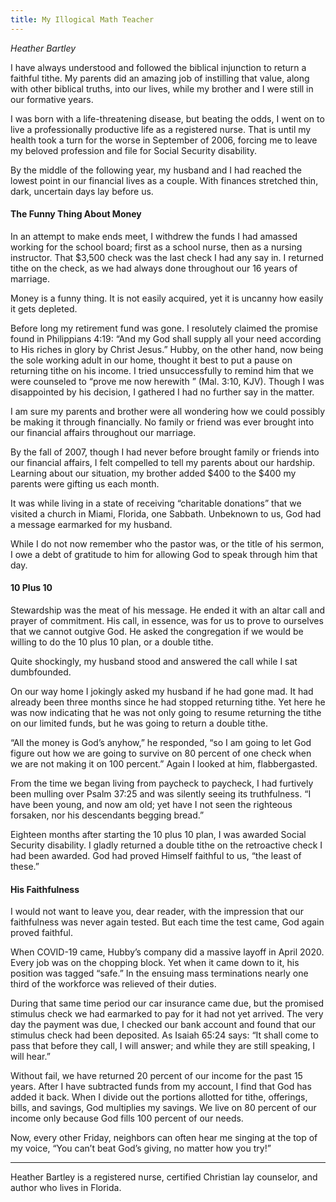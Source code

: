 ```yaml
---
title: My Illogical Math Teacher
---
```


_Heather Bartley_

I have always understood and followed the biblical injunction to return a faithful tithe. My parents did an amazing job of instilling that value, along with other biblical truths, into our lives, while my brother and I were still in our formative years.

I was born with a life-threatening disease, but beating the odds, I went on to live a professionally productive life as a registered nurse. That is until my health took a turn for the worse in September of 2006, forcing me to leave my beloved profession and file for Social Security disability.

By the middle of the following year, my husband and I had reached the lowest point in our financial lives as a couple. With finances stretched thin, dark, uncertain days lay before us.

#### The Funny Thing About Money

In an attempt to make ends meet, I withdrew the funds I had amassed working for the school board; first as a school nurse, then as a nursing instructor. That $3,500 check was the last check I had any say in. I returned tithe on the check, as we had always done throughout our 16 years of marriage.

Money is a funny thing. It is not easily acquired, yet it is uncanny how easily it gets depleted.

Before long my retirement fund was gone. I resolutely claimed the promise found in Philippians 4:19: “And my God shall supply all your need according to His riches in glory by Christ Jesus.” Hubby, on the other hand, now being the sole working adult in our home, thought it best to put a pause on returning tithe on his income. I tried unsuccessfully to remind him that we were counseled to “prove me now herewith ” (Mal. 3:10, KJV). Though I was disappointed by his decision, I gathered I had no further say in the matter.

I am sure my parents and brother were all wondering how we could possibly be making it through financially. No family or friend was ever brought into our financial affairs throughout our marriage.

By the fall of 2007, though I had never before brought family or friends into our financial affairs, I felt compelled to tell my parents about our hardship. Learning about our situation, my brother added $400 to the $400 my parents were gifting us each month.

It was while living in a state of receiving “charitable donations” that we visited a church in Miami, Florida, one Sabbath. Unbeknown to us, God had a message earmarked for my husband.

While I do not now remember who the pastor was, or the title of his sermon, I owe a debt of gratitude to him for allowing God to speak through him that day.

#### 10 Plus 10

Stewardship was the meat of his message. He ended it with an altar call and prayer of commitment. His call, in essence, was for us to prove to ourselves that we cannot outgive God. He asked the congregation if we would be willing to do the 10 plus 10 plan, or a double tithe.

Quite shockingly, my husband stood and answered the call while I sat dumbfounded.

On our way home I jokingly asked my husband if he had gone mad. It had already been three months since he had stopped returning tithe. Yet here he was now indicating that he was not only going to resume returning the tithe on our limited funds, but he was going to return a double tithe.

“All the money is God’s anyhow,” he responded, “so I am going to let God figure out how we are going to survive on 80 percent of one check when we are not making it on 100 percent.” Again I looked at him, flabbergasted.

From the time we began living from paycheck to paycheck, I had furtively been mulling over Psalm 37:25 and was silently seeing its truthfulness. “I have been young, and now am old; yet have I not seen the righteous forsaken, nor his descendants begging bread.”

Eighteen months after starting the 10 plus 10 plan, I was awarded Social Security disability. I gladly returned a double tithe on the retroactive check I had been awarded. God had proved Himself faithful to us, “the least of these.”

#### His Faithfulness

I would not want to leave you, dear reader, with the impression that our faithfulness was never again tested. But each time the test came, God again proved faithful.

When COVID-19 came, Hubby’s company did a massive layoff in April 2020. Every job was on the chopping block. Yet when it came down to it, his position was tagged “safe.” In the ensuing mass terminations nearly one third of the workforce was relieved of their duties.

During that same time period our car insurance came due, but the promised stimulus check we had earmarked to pay for it had not yet arrived. The very day the payment was due, I checked our bank account and found that our stimulus check had been deposited. As Isaiah 65:24 says: “It shall come to pass that before they call, I will answer; and while they are still speaking, I will hear.”

Without fail, we have returned 20 percent of our income for the past 15 years. After I have subtracted funds from my account, I find that God has added it back. When I divide out the portions allotted for tithe, offerings, bills, and savings, God multiplies my savings. We live on 80 percent of our income only because God fills 100 percent of our needs.

Now, every other Friday, neighbors can often hear me singing at the top of my voice, “You can’t beat God’s giving, no matter how you try!”

---

Heather Bartley is a registered nurse, certified Christian lay counselor, and author who lives in Florida. 